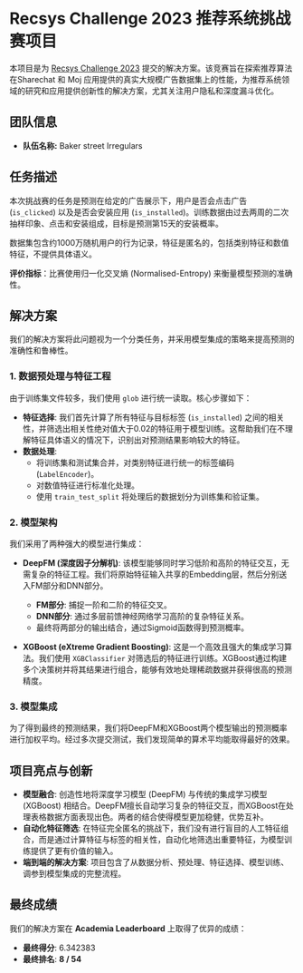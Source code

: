 # Recsys Challenge 2023 推荐系统挑战赛项目

本项目是为 [Recsys Challenge 2023](https://sharechat.com/recsys2023) 提交的解决方案。该竞赛旨在探索推荐算法在Sharechat 和 Moj 应用提供的真实大规模广告数据集上的性能，为推荐系统领域的研究和应用提供创新性的解决方案，尤其关注用户隐私和深度漏斗优化。

## 团队信息

* **队伍名称:** Baker street Irregulars

## 任务描述

本次挑战赛的任务是预测在给定的广告展示下，用户是否会点击广告 (`is_clicked`) 以及是否会安装应用 (`is_installed`)。训练数据由过去两周的二次抽样印象、点击和安装组成，目标是预测第15天的安装概率。

数据集包含约1000万随机用户的行为记录，特征是匿名的，包括类别特征和数值特征，不提供具体语义。

**评价指标**：比赛使用归一化交叉熵 (Normalised-Entropy) 来衡量模型预测的准确性。

## 解决方案

我们的解决方案将此问题视为一个分类任务，并采用模型集成的策略来提高预测的准确性和鲁棒性。

### 1. 数据预处理与特征工程

由于训练集文件较多，我们使用 `glob` 进行统一读取。核心步骤如下：
* **特征选择**: 我们首先计算了所有特征与目标标签 (`is_installed`) 之间的相关性，并筛选出相关性绝对值大于0.02的特征用于模型训练。这帮助我们在不理解特征具体语义的情况下，识别出对预测结果影响较大的特征。
* **数据处理**:
    * 将训练集和测试集合并，对类别特征进行统一的标签编码 (`LabelEncoder`)。
    * 对数值特征进行标准化处理。
    * 使用 `train_test_split` 将处理后的数据划分为训练集和验证集。

### 2. 模型架构

我们采用了两种强大的模型进行集成：

* **DeepFM (深度因子分解机)**: 该模型能够同时学习低阶和高阶的特征交互，无需复杂的特征工程。我们将原始特征输入共享的Embedding层，然后分别送入FM部分和DNN部分。
    * **FM部分**: 捕捉一阶和二阶的特征交叉。
    * **DNN部分**: 通过多层前馈神经网络学习高阶的复杂特征关系。
    * 最终将两部分的输出结合，通过Sigmoid函数得到预测概率。

* **XGBoost (eXtreme Gradient Boosting)**: 这是一个高效且强大的集成学习算法。我们使用 `XGBClassifier` 对筛选后的特征进行训练。XGBoost通过构建多个决策树并将其结果进行组合，能够有效地处理稀疏数据并获得很高的预测精度。

### 3. 模型集成

为了得到最终的预测结果，我们将DeepFM和XGBoost两个模型输出的预测概率进行加权平均。经过多次提交测试，我们发现简单的算术平均能取得最好的效果。

## 项目亮点与创新

* **模型融合**: 创造性地将深度学习模型 (DeepFM) 与传统的集成学习模型 (XGBoost) 相结合。DeepFM擅长自动学习复杂的特征交互，而XGBoost在处理表格数据方面表现出色。两者的结合使得模型更加稳健，优势互补。
* **自动化特征筛选**: 在特征完全匿名的挑战下，我们没有进行盲目的人工特征组合，而是通过计算特征与标签的相关性，自动化地筛选出重要特征，为模型训练提供了更有价值的输入。
* **端到端的解决方案**: 项目包含了从数据分析、预处理、特征选择、模型训练、调参到模型集成的完整流程。

## 最终成绩

我们的解决方案在 **Academia Leaderboard** 上取得了优异的成绩：

* **最终得分**: 6.342383
* **最终排名**: **8 / 54**
